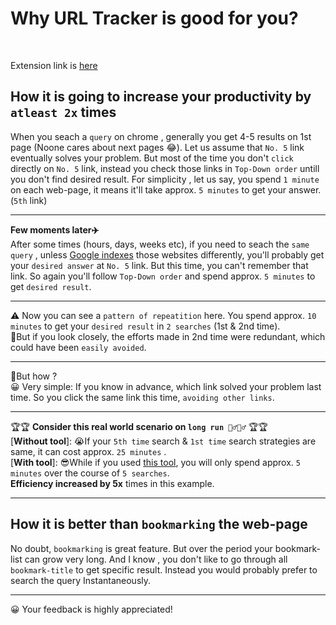 # Why URL Tracker is good for you?
<br/>

Extension link is [here](https://chrome.google.com/webstore/detail/url-tracker/aeledpmgdlojbmdllfejoefinemkhbbo)

## **How it is going to increase your productivity by `atleast 2x` times**  <br/>
When you seach a `query` on chrome , generally you get 4-5 results on 1st page (Noone cares about next pages 😂). Let us assume that `No. 5` link eventually solves your problem. But most of the time you don't `click` directly on `No. 5` link, instead you check those links in `Top-Down order` untill you don't find desired result.  For simplicity , let us say, you spend `1 minute` on each web-page, it means it'll take approx. `5 minutes`  to get your answer. (`5th` link)
***

**Few moments later✈️** <br/>
After some times (hours, days, weeks etc), if you need to seach the `same query` , unless [Google  indexes](https://support.google.com/webmasters/answer/7645831?hl=en)  those websites differently, you'll probably get your `desired answer` at `No. 5` link. But this time, you can't remember that link. So again you'll follow `Top-Down order` and spend approx. `5 minutes` to get `desired result`.
***
⚠️ Now you can see a `pattern of repeatition` here. You spend approx. `10 minutes` to get your `desired result` in `2 searches` (1st & 2nd time).  
🔎But if you look closely, the efforts made in 2nd time were redundant, which could have been `easily avoided`. 
***
🤔But how ? <br/>
😀 Very simple: If you know in advance, which link solved your problem last time. So you  click the same link this time, `avoiding other links`.
***
🏆🏆 **Consider this real world scenario on `long run 🏃‍♂️🏃‍♂️`** 🏆🏆 <br/>
[**Without tool**]: 😭If your `5th time` search & `1st time` search strategies are same, it can cost approx. `25 minutes` .  
[**With tool**]:  😎While if you used [this tool](https://chrome.google.com/webstore/detail/url-tracker/aeledpmgdlojbmdllfejoefinemkhbbo), you will only spend approx. `5 minutes` over the course of `5 searches`. 
<br/>**Efficiency increased by 5x** times in this example.
***
## **How it is better than `bookmarking` the web-page** <br/>
No doubt, `bookmarking`  is great feature. But over the period your bookmark-list can grow very long. And I know , you don't like to go through all `bookmark-title` to get specific result. Instead you would probably prefer to search the query Instantaneously.

***
😀 Your feedback is highly appreciated!
